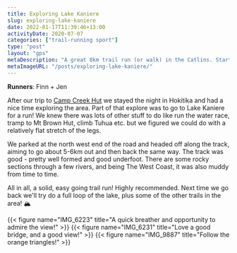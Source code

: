```yaml
---
title: Exploring Lake Kaniere
slug: exploring-lake-kaniere
date: 2022-01-17T11:39:46+13:00
activityDate: 2020-07-07
categories: ["trail-running sport"]
type: "post"
layout: "gps"
metaDescription: "A great 8km trail run (or walk) in the Catlins. Starting at the same carpark at Mclean Falls Walk it's easy to tick both off your list."
metaImageURL: "/posts/exploring-lake-kaniere/"
---
```


__Runners__: Finn + Jen

After our trip to [Camp Creek Hut](/posts/camp-creek-hut/) we stayed the night in Hokitika and had a nice time exploring the area. Part of that explore was to go to Lake Kaniere for a run! We knew there was lots of other stuff to do like run the water race, tramp to Mt Brown Hut, climb Tuhua etc. but we figured we could do with a relatively flat stretch of the legs.

We parked at the north west end of the road and headed off along the track, aiming to go about 5-6km out and then back the same way. The track was good - pretty well formed and good underfoot. There are some rocky sections through a few rivers, and being The West Coast, it was also muddy from time to time.

All in all, a solid, easy going trail run! Highly recommended. Next time we go back we'll try do a full loop of the lake, plus some of the other trails in the area! 🏔

{{< figure name="IMG_6223" title="A quick breather and opportunity to admire the view!" >}}
{{< figure name="IMG_6231" title="Love a good bridge, and a good view!" >}}
{{< figure name="IMG_9887" title="Follow the orange triangles!" >}}

